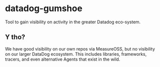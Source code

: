 # datadog-gumshoe
Tool to gain visibility on activity in the greater Datadog eco-system.

## Y tho?

We have good visibility on our own repos via MeasureOSS, but no visibility on our larger DataDog ecosystem. This includes libraries, frameworks, tracers, and even alternative Agents that exist in the wild.
